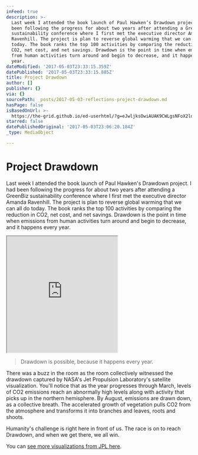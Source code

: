 ```yaml
---
inFeed: true
description: >-
  Last week I attended the book launch of Paul Hawken’s Drawdown project. I had
  been following the progress for about two years after attending a GreenBiz
  sustainability conference where I first met the executive director Amanda
  Ravenhill. The project is plan to reverse global warming that we can all do
  today. The book ranks the top 100 activities by comparing the reduction in
  CO2, net cost, and net savings. Drawdown is the point in time when emissions
  from human activities turn around and begin to decrease, and it happens every
  year.  
dateModified: '2017-05-03T23:33:15.359Z'
datePublished: '2017-05-03T23:33:15.885Z'
title: Project Drawdown
author: []
publisher: {}
via: {}
sourcePath: _posts/2017-05-03-reflections-project-drawdown.md
hasPage: false
isBasedOnUrl: >-
  https://the-grid.github.io/ed-userhtml/?g=eJwljksOwiAUAK9CWLgsNFoX2ld3XsAT8HkUEijNA4Le3kaXs5mZOThSCVkPtnrg01Vy5jGsvgI_jxNnhQxwX-tebkL03odPbrVpHExOApNGK97ja01PJUleHoQR5Eml_V587mFzGQ7jr6EzWSTgB6sYc3ctxmIIcVtm8d9YvnDbMOg
starred: false
datePublishedOriginal: '2017-05-03T23:06:20.184Z'
_type: MediaObject

---
```

# Project Drawdown

Last week I attended the book launch of Paul Hawken's Drawdown project. I had been following the progress for about two years after attending a GreenBiz sustainability conference where I first met the executive director Amanda Ravenhill. The project is plan to reverse global warming that we can all do today. The book ranks the top 100 activities by comparing the reduction in CO2, net cost, and net savings. Drawdown is the point in time when emissions from human activities turn around and begin to decrease, and it happens every year. 

<iframe src="https://the-grid.github.io/ed-userhtml/?g=eJwljksOwiAUAK9CWLgsNFoX2ld3XsAT8HkUEijNA4Le3kaXs5mZOThSCVkPtnrg01Vy5jGsvgI_jxNnhQxwX-tebkL03odPbrVpHExOApNGK97ja01PJUleHoQR5Eml_V587mFzGQ7jr6EzWSTgB6sYc3ctxmIIcVtm8d9YvnDbMOg" height="315" style=""></iframe>

> Drawdown is possible, because it happens every year.

There was a buzz in the room as the room collectively witnessed the drawdown captured by NASA's Jet Propulsion Laboratory's satellite visualization. You'll notice that as the year progresses through March, levels of CO2 emissions reach an abnormally high levels along with activity that picks up in the northern hemisphere. By August, emissions are drawn down, as a collective breath. The accelerated growth of vegetation pulls CO2 from the atmosphere and transforms it into branches and leaves, roots and shoots.

Humanity's challenge is right here in front of us. The race is on to reach Drawdown, and when we get there, we all win. 

You can [see more visualizations from JPL here][0].

[0]: https://oco.jpl.nasa.gov/galleries/Videos/